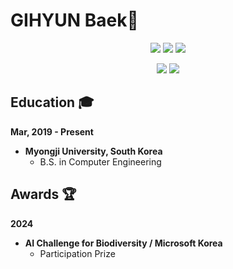 #  GIHYUN Baek👋

<div align="center">
  <p>
  <img src="https://img.shields.io/badge/Python-3776AB?style=for-the-badge&logo=Python&logoColor=white">
  <img src="https://img.shields.io/badge/PyTorch-EE4C2C?style=for-the-badge&logo=PyTorch&logoColor=white">
  <img src="https://img.shields.io/badge/TensorFlow-FF6F00?style=for-the-badge&logo=TensorFlow&logoColor=white">
  </p>
  
  <p>
  <img src="https://img.shields.io/badge/Dart-0175C2?style=for-the-badge&logo=Dart&logoColor=white">
  <img src="https://img.shields.io/badge/flutter-02569B?style=for-the-badge&logo=flutter&logoColor=white">
  </p>

</div>

## Education 🎓

**Mar, 2019 - Present**

* **Myongji University, South Korea**
  * B.S. in Computer Engineering


## Awards 🏆

**2024**

* **AI Challenge for Biodiversity / Microsoft Korea** 
  * Participation Prize
